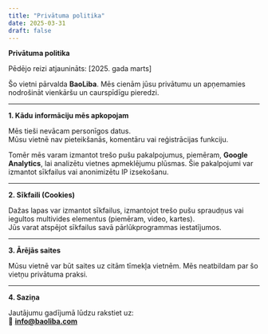 ```yaml
---
title: "Privātuma politika"
date: 2025-03-31
draft: false
---
```


**Privātuma politika**

Pēdējo reizi atjaunināts: [2025. gada marts]

Šo vietni pārvalda **BaoLiba**. Mēs cienām jūsu privātumu un apņemamies nodrošināt vienkāršu un caurspīdīgu pieredzi.

---

**1. Kādu informāciju mēs apkopojam**

Mēs tieši nevācam personīgos datus.  
Mūsu vietnē nav pieteikšanās, komentāru vai reģistrācijas funkciju.

Tomēr mēs varam izmantot trešo pušu pakalpojumus, piemēram, **Google Analytics**, lai analizētu vietnes apmeklējumu plūsmas. Šie pakalpojumi var izmantot sīkfailus vai anonimizētu IP izsekošanu.

---

**2. Sīkfaili (Cookies)**

Dažas lapas var izmantot sīkfailus, izmantojot trešo pušu spraudņus vai iegultos multivides elementus (piemēram, video, kartes).  
Jūs varat atspējot sīkfailus savā pārlūkprogrammas iestatījumos.

---

**3. Ārējās saites**

Mūsu vietnē var būt saites uz citām tīmekļa vietnēm. Mēs neatbildam par šo vietņu privātuma praksi.

---

**4. Saziņa**

Jautājumu gadījumā lūdzu rakstiet uz:  
📧 **info@baoliba.com**
